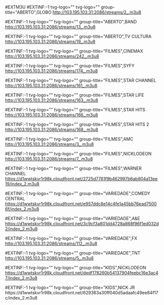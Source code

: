 #EXTM3U
#EXTINF:-1 tvg-logo="" tvg-logo="" group-title="ABERTO",GLOBO
http://103.195.103.31:2086/streams/2_.m3u8

#EXTINF:-1 tvg-logo="" tvg-logo="" group-title="ABERTO",BAND
http://103.195.103.31:2086/streams/13_.m3u8

#EXTINF:-1 tvg-logo="" tvg-logo="" group-title="ABERTO",TV CULTURA
http://103.195.103.31:2086/streams/19_.m3u8

#EXTINF:-1 tvg-logo="" tvg-logo="" group-title="FILMES",CINEMAX
http://103.195.103.31:2086/streams/242_.m3u8


#EXTINF:-1 tvg-logo="" tvg-logo="" group-title="FILMES",SYFY
http://103.195.103.31:2086/streams/174_.m3u8

#EXTINF:-1 tvg-logo="" tvg-logo="" group-title="FILMES",STAR CHANNEL
http://103.195.103.31:2086/streams/161_.m3u8

#EXTINF:-1 tvg-logo="" tvg-logo="" group-title="FILMES",STAR LIFE
http://103.195.103.31:2086/streams/163_.m3u8

#EXTINF:-1 tvg-logo="" tvg-logo="" group-title="FILMES",STAR HITS
http://103.195.103.31:2086/streams/166_.m3u8

#EXTINF:-1 tvg-logo="" tvg-logo="" group-title="FILMES",STAR HITS 2
http://103.195.103.31:2086/streams/168_.m3u8


#EXTINF:-1 tvg-logo="" tvg-logo="" group-title="FILMES",AMC
http://103.195.103.31:2086/streams/3_.m3u8

#EXTINF:-1 tvg-logo="" tvg-logo="" group-title="FILMES",NICKLODEON
http://103.195.103.31:2086/streams/7_.m3u8

#EXTINF:-1 tvg-logo="" tvg-logo="" group-title="FILMES",WARNER CHANNEL
https://d1wwtskvr1r98k.cloudfront.net/2725d7761f9b462997b6ab804a13ee19/index_2.m3u8

#EXTINF:-1 tvg-logo="" tvg-logo="" group-title="VARIEDADE",COMEDY CENTRAL
https://d1wwtskvr1r98k.cloudfront.net/e957ddc8e14c4fe1a45bb76ead75006f/index_2.m3u8


#EXTINF:-1 tvg-logo="" tvg-logo="" group-title="VARIEDADE",A&E
https://d1wwtskvr1r98k.cloudfront.net/3c9cf3a801dd4728a868f96f1ed032d2/index_2.m3u8

#EXTINF:-1 tvg-logo="" tvg-logo="" group-title="VARIEDADE",FX
http://103.195.103.31:2086/streams/112_.m3u8

#EXTINF:-1 tvg-logo="" tvg-logo="" group-title="VARIEDADE",TNT
http://103.195.103.31:2086/streams/5_.m3u8

#EXTINF:-1 tvg-logo="" tvg-logo="" group-title="KIDS",NICKLODEON
https://d1wwtskvr1r98k.cloudfront.net/dedf178260b54137904feebc16e3ac47/index_2.m3u8

#EXTINF:-1 tvg-logo="" tvg-logo="" group-title="KIDS",NICK JR
https:\/\/d1wwtskvr1r98k.cloudfront.net\/629363a30ff040d5adaafc49ee84f17c\/index_2.m3u8



